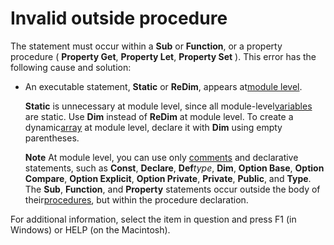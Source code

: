 
# Invalid outside procedure

The statement must occur within a  **Sub** or **Function**, or a property procedure ( **Property Get**, **Property Let**, **Property Set** ). This error has the following cause and solution:



- An executable statement,  **Static** or **ReDim**, appears at[module level](b8bdf64f-5920-1ae9-16d0-b26d09524a30.md).
    
     **Static** is unnecessary at module level, since all module-level[variables](b8bdf64f-5920-1ae9-16d0-b26d09524a30.md) are static. Use **Dim** instead of **ReDim** at module level. To create a dynamic[array](b8bdf64f-5920-1ae9-16d0-b26d09524a30.md) at module level, declare it with **Dim** using empty parentheses.
    
     **Note**  At module level, you can use only [comments](b8bdf64f-5920-1ae9-16d0-b26d09524a30.md) and declarative statements, such as **Const**, **Declare**, **Def**_type_, **Dim**, **Option Base**, **Option Compare**, **Option Explicit**, **Option Private**, **Private**, **Public**, and **Type**. The **Sub**, **Function**, and **Property** statements occur outside the body of their[procedures](b8bdf64f-5920-1ae9-16d0-b26d09524a30.md), but within the procedure declaration.

For additional information, select the item in question and press F1 (in Windows) or HELP (on the Macintosh).
